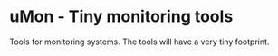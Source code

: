 # uMon - Tiny monitoring tools

Tools for monitoring systems.  The tools will have a very tiny footprint.

